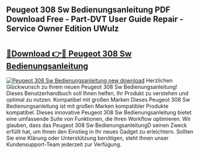## Peugeot 308 Sw Bedienungsanleitung PDF Download Free - Part-DVT User Guide Repair - Service Owner Edition UWulz

# <h2><a href="http://df2pdy.blite.top/?on=Peugeot+308+Sw+Bedienungsanleitung">🔗Download 👉🔴 Peugeot 308 Sw Bedienungsanleitung</a></h2>

[![Peugeot 308 Sw Bedienungsanleitung new download](https://i.imgur.com/lujVjoI.png)](http://df2pdy.blite.top/?on=Peugeot+308+Sw+Bedienungsanleitung)
Herzlichen Glückwunsch zu Ihrem neuen Peugeot 308 Sw Bedienungsanleitung! Dieses Benutzerhandbuch soll Ihnen helfen, Ihr Produkt zu verstehen und optimal zu nutzen. Kompatibel mit großen Marken Dieses Peugeot 308 Sw Bedienungsanleitung ist mit großen Marken kompatibler Produkte kompatibel. Dieses innovative Peugeot 308 Sw Bedienungsanleitung bietet eine umfassende Suite von Funktionen, die Ihren Workflow optimieren. Wir glauben, dass das Peugeot 308 Sw BedienungsanleitungD seinen Zweck erfüllt hat, um Ihnen den Einstieg in Ihr neues Gadget zu erleichtern. Sollten Sie eine Klärung oder Unterstützung benötigen, steht Ihnen unser Kundensupport-Team jederzeit zur Verfügung.
